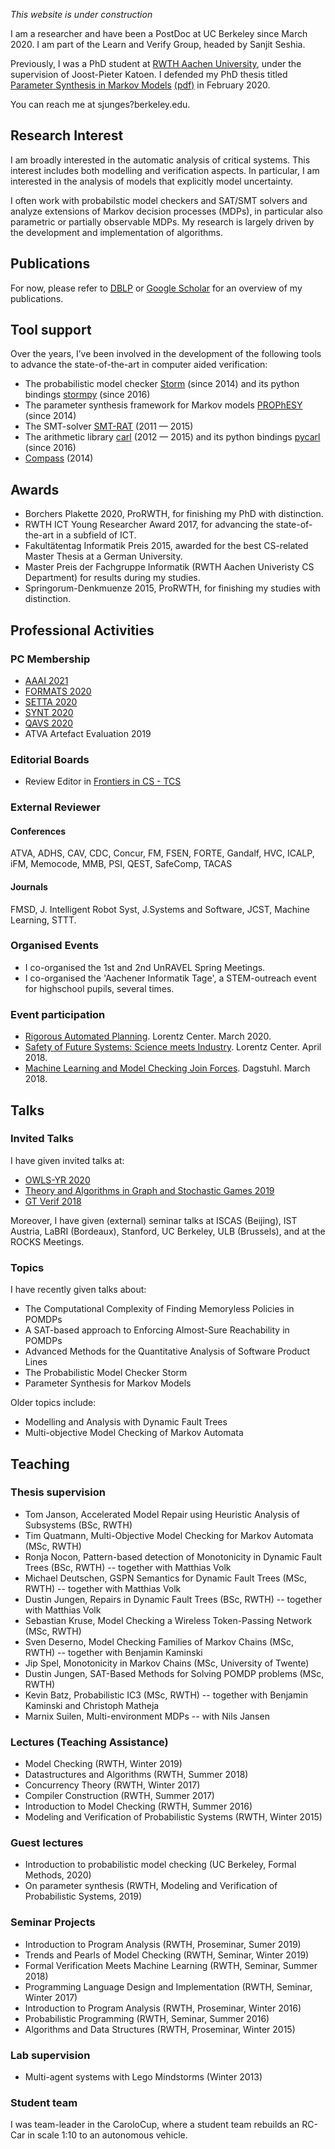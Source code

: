 *This website is under construction*

I am a researcher and have been a PostDoc at UC Berkeley since March 2020. I am part of the Learn and Verify Group, headed by Sanjit Seshia. 

Previously, I was a PhD student at [RWTH Aachen University](https://moves.rwth-aachen.de/), under the supervision of Joost-Pieter Katoen. 
I defended my PhD thesis titled [Parameter Synthesis in Markov Models](http://doi.org/10.18154/RWTH-2020-02348) [(pdf)](http://publications.rwth-aachen.de/record/783179/files/783179.pdf) in February 2020.  

You can reach me at sjunges?berkeley.edu.

## Research Interest

I am broadly interested in the automatic analysis of critical systems. 
This interest includes both modelling and verification aspects. 
In particular, I am interested in the analysis of models that explicitly model uncertainty.  

I often work with probabilstic model checkers and SAT/SMT solvers and analyze extensions of Markov decision processes (MDPs),
in particular also parametric or partially observable MDPs. My research is largely driven by the development and implementation of algorithms.

## Publications

For now, please refer to [DBLP](https://dblp.uni-trier.de/pers/hd/j/Junges:Sebastian) or [Google Scholar](https://scholar.google.com/citations?user=anwAmOEAAAAJ&hl=de) for an overview of my publications.

## Tool support

Over the years, I’ve been involved in the development of the following tools to advance the state-of-the-art in computer aided verification:

- The probabilistic model checker [Storm](stormchecker.org) (since 2014) and its python bindings [stormpy](https://moves-rwth.github.io/stormpy/) (since 2016)
- The parameter synthesis framework for Markov models [PROPhESY](https://moves-rwth.github.io/prophesy/) (since 2014)
- The SMT-solver [SMT-RAT](https://smtrat.github.io) (2011 — 2015)
- The arithmetic library [carl](https://smtrat.github.io/carl/) (2012 — 2015) and its python bindings [pycarl](https://moves-rwth.github.io/pycarl/) (since 2016)
- [Compass](http://www.compass-toolset.org) (2014)

## Awards

- Borchers Plakette 2020, ProRWTH, for finishing my PhD with distinction. 
- RWTH ICT Young Researcher Award 2017, for advancing the state-of-the-art in a subfield of ICT.
- Fakultätentag Informatik Preis 2015, awarded for the best CS-related Master Thesis at a German University. 
- Master Preis der Fachgruppe Informatik (RWTH Aachen Univeristy CS Department) for results during my studies.
- Springorum-Denkmuenze 2015, ProRWTH, for finishing my studies with distinction. 

## Professional Activities

### PC Membership

- [AAAI 2021](https://aaai.org/Conferences/AAAI-21/)
- [FORMATS 2020](https://formats-2020.cs.ru.nl)
- [SETTA 2020](http://lcs.ios.ac.cn/setta2020/index.html)
- [SYNT 2020](http://pl.cs.uchicago.edu/synt2020/)
- [QAVS 2020](https://qavs.edgecloud.de)
- ATVA Artefact Evaluation 2019

### Editorial Boards

- Review Editor in [Frontiers in CS - TCS](https://www.frontiersin.org/journals/computer-science/sections/theoretical-computer-science#about)

### External Reviewer
#### Conferences
ATVA, ADHS, CAV, CDC, Concur, FM, FSEN, FORTE, Gandalf, HVC, ICALP, iFM, Memocode, MMB, PSI, QEST, SafeComp, TACAS
#### Journals
FMSD, J. Intelligent Robot Syst, J.Systems and Software, JCST, Machine Learning, STTT.

### Organised Events

- I co-organised the 1st and 2nd UnRAVEL Spring Meetings.
- I co-organised the 'Aachener Informatik Tage', a STEM-outreach event for highschool pupils, several times.

### Event participation

- [Rigorous Automated Planning](https://www.lorentzcenter.nl/lc/web/2020/1240/info.php3?wsid=1240&venue=Oort). Lorentz Center. March 2020.
- [Safety of Future Systems: Science meets Industry](https://www.lorentzcenter.nl/lc/web/2018/977/info.php3?wsid=977&venue=Oort). Lorentz Center. April 2018.
- [Machine Learning and Model Checking Join Forces](https://www.dagstuhl.de/en/program/calendar/semhp/?semnr=18121). Dagstuhl. March 2018.

## Talks

### Invited Talks

I have given invited talks at:

- [OWLS-YR 2020](https://www.cs.bham.ac.uk/~vicaryjo/owls/)
- [Theory and Algorithms in Graph and Stochastic Games 2019](http://math.umons.ac.be/gamenet2019/)
- [GT Verif 2018](http://gt-verif.loria.fr/Wiki.jsp?page=JA-2018)

Moreover, I have given (external) seminar talks at ISCAS (Beijing), IST Austria, LaBRI (Bordeaux), Stanford, UC Berkeley, ULB (Brussels), and at the ROCKS Meetings.  

### Topics

I have recently given talks about:

- The Computational Complexity of Finding Memoryless Policies in POMDPs
- A SAT-based approach to Enforcing Almost-Sure Reachability in POMDPs 
- Advanced Methods for the Quantitative Analysis of Software Product Lines
- The Probabilistic Model Checker Storm
- Parameter Synthesis for Markov Models

Older topics include:
- Modelling and Analysis with Dynamic Fault Trees
- Multi-objective Model Checking of Markov Automata


## Teaching

### Thesis supervision
- Tom Janson, Accelerated Model Repair using Heuristic Analysis of Subsystems (BSc, RWTH)
- Tim Quatmann, Multi-Objective Model Checking for Markov Automata (MSc, RWTH)
- Ronja Nocon, Pattern-based detection of Monotonicity in Dynamic Fault Trees (BSc, RWTH) -- together with Matthias Volk
- Michael Deutschen, GSPN Semantics for Dynamic Fault Trees (MSc, RWTH) -- together with Matthias Volk
- Dustin Jungen, Repairs in Dynamic Fault Trees (BSc, RWTH) -- together with Matthias Volk
- Sebastian Kruse, Model Checking a Wireless Token-Passing Network (MSc, RWTH)
- Sven Deserno,  Model Checking Families of Markov Chains (MSc, RWTH) -- together with Benjamin Kaminski
- Jip Spel, Monotonicity in Markov Chains (MSc, University of Twente)
- Dustin Jungen, SAT-Based Methods for Solving POMDP problems (MSc, RWTH)
- Kevin Batz, Probabilistic IC3 (MSc, RWTH) -- together with Benjamin Kaminski and Christoph Matheja 
- Marnix Suilen, Multi-environment MDPs -- with Nils Jansen

### Lectures (Teaching Assistance)
- Model Checking (RWTH, Winter 2019)
- Datastructures and Algorithms (RWTH, Summer 2018) 
- Concurrency Theory (RWTH, Winter 2017)
- Compiler Construction (RWTH, Summer 2017)
- Introduction to Model Checking (RWTH, Summer 2016)
- Modeling and Verification of Probabilistic Systems (RWTH, Winter 2015)

### Guest lectures
- Introduction to probabilistic model checking (UC Berkeley, Formal Methods, 2020)
- On parameter synthesis (RWTH, Modeling and Verification of Probabilistic Systems, 2019)

### Seminar Projects 
- Introduction to Program Analysis (RWTH, Proseminar, Sumer 2019)
- Trends and Pearls of Model Checking (RWTH, Seminar, Winter 2019)
- Formal Verification Meets Machine Learning (RWTH, Seminar, Summer 2018)
- Programming Language Design and Implementation (RWTH, Seminar, Winter 2017)
- Introduction to Program Analysis (RWTH, Proseminar, Winter 2016)
- Probabilistic Programming (RWTH, Seminar, Summer 2016)
- Algorithms and Data Structures (RWTH, Proseminar, Winter 2015)

### Lab supervision
- Multi-agent systems with Lego Mindstorms (Winter 2013)

### Student team
I was team-leader in the CaroloCup, where a student team rebuilds an RC-Car in scale 1:10 to an autonomous vehicle.


